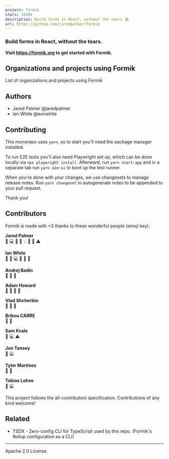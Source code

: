 ```yaml
---
project: formik
stars: 34309
description: Build forms in React, without the tears 😭 
url: https://github.com/jaredpalmer/formik
---
```


### Build forms in React, without the tears.

  

**Visit https://formik.org to get started with Formik.**

Organizations and projects using Formik
---------------------------------------

List of organizations and projects using Formik

Authors
-------

-   Jared Palmer @jaredpalmer
-   Ian White @eonwhite

Contributing
------------

This monorepo uses `yarn`, so to start you'll need the package manager installed.

To run E2E tests you'll also need Playwright set up, which can be done locally via `npx playwright install`. Afterward, run `yarn start:app` and in a separate tab run `yarn e2e:ui` to boot up the test runner.

When you're done with your changes, we use changesets to manage release notes. Run `yarn changeset` to autogenerate notes to be appended to your pull request.

Thank you!

Contributors
------------

Formik is made with <3 thanks to these wonderful people (emoji key):

  
**Jared Palmer**  
💬 💻 🎨 📖 💡 🤔 👀 ⚠️

  
**Ian White**  
💬 🐛 💻 📖 🤔 👀

  
**Andrej Badin**  
💬 🐛 📖

  
**Adam Howard**  
💬 🐛 🤔 👀

  
**Vlad Shcherbin**  
💬 🐛 🤔

  
**Brikou CARRE**  
🐛 📖

  
**Sam Kvale**  
🐛 💻 ⚠️

  
**Jon Tansey**  
🐛 💻

  
**Tyler Martinez**  
🐛 📖

  
**Tobias Lohse**  
🐛 💻

This project follows the all-contributors specification. Contributions of any kind welcome!

Related
-------

-   TSDX - Zero-config CLI for TypeScript used by this repo. (Formik's Rollup configuration as a CLI)

* * *

Apache 2.0 License.
